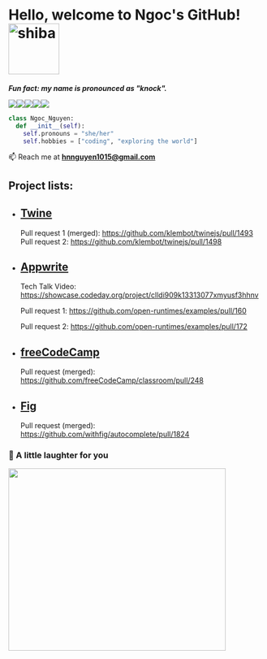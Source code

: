 

# Hello, welcome to Ngoc's GitHub! <img src="https://thumbs.gfycat.com/RecklessEagerGraysquirrel-size_restricted.gif" width="100px" height="100px" alt="shiba">
***Fun fact: my name is pronounced as "knock".***


<img src="https://img.shields.io/badge/python-3670A0?style=for-the-badge&logo=python&logoColor=ffdd54"><img src="https://img.shields.io/badge/c%23-%23239120.svg?style=for-the-badge&logo=c-sharp&logoColor=white"><img src="https://img.shields.io/badge/c++-%2300599C.svg?style=for-the-badge&logo=c%2B%2B&logoColor=white"><img src="https://img.shields.io/badge/typescript-%23007ACC.svg?style=for-the-badge&logo=typescript&logoColor=white"><img src="https://img.shields.io/badge/java-%23ED8B00.svg?style=for-the-badge&logo=java&logoColor=white">
```python
class Ngoc_Nguyen:
  def __init__(self):
    self.pronouns = "she/her"
    self.hobbies = ["coding", "exploring the world"]

```


📫 Reach me at **hnnguyen1015@gmail.com**

## Project lists:

- ## [Twine](https://twinery.org/)
  Pull request 1 (merged): https://github.com/klembot/twinejs/pull/1493
  Pull request 2: https://github.com/klembot/twinejs/pull/1498

- ## [Appwrite](https://appwrite.io/)

  Tech Talk Video: https://showcase.codeday.org/project/clldi909k13313077xmyusf3hhnv
    
  Pull request 1: https://github.com/open-runtimes/examples/pull/160
    
  Pull request 2: https://github.com/open-runtimes/examples/pull/172

- ## [freeCodeCamp](https://www.freecodecamp.org/)

  Pull request (merged): https://github.com/freeCodeCamp/classroom/pull/248
  
- ## [Fig](https://fig.io/)

  Pull request (merged): https://github.com/withfig/autocomplete/pull/1824



### 🙊 A little laughter for you
<img src= https://i.pinimg.com/1200x/fd/98/79/fd9879c07c649c0dcded5ef92b6a9c74.jpg  width="427.5px" height="358.5px">


